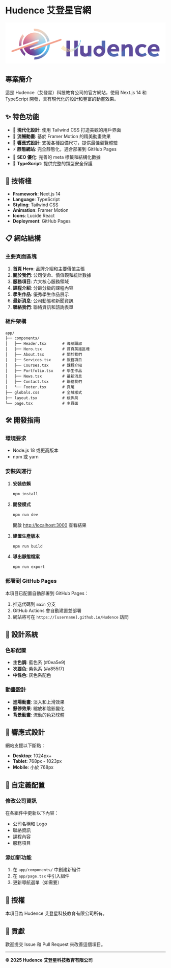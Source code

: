  # Hudence 艾登星官網

![Hudence Logo](./public/Hudence_logo.png)

## 專案簡介

這是 Hudence（艾登星）科技教育公司的官方網站，使用 Next.js 14 和 TypeScript 開發，具有現代化的設計和豐富的動畫效果。

## ✨ 特色功能

- 🎨 **現代化設計**: 使用 Tailwind CSS 打造美觀的用戶界面
- 🌊 **流暢動畫**: 基於 Framer Motion 的精美動畫效果
- 📱 **響應式設計**: 支援各種設備尺寸，提供最佳瀏覽體驗
- ⚡ **靜態網站**: 完全靜態化，適合部署到 GitHub Pages
- 🎯 **SEO 優化**: 完善的 meta 標籤和結構化數據
- 🔧 **TypeScript**: 提供完整的類型安全保護

## 🚀 技術棧

- **Framework**: Next.js 14
- **Language**: TypeScript
- **Styling**: Tailwind CSS
- **Animation**: Framer Motion
- **Icons**: Lucide React
- **Deployment**: GitHub Pages

## 📋 網站結構

### 主要頁面區塊

1. **首頁 Hero**: 品牌介紹和主要價值主張
2. **關於我們**: 公司使命、價值觀和統計數據
3. **服務項目**: 六大核心服務領域
4. **課程介紹**: 分齡分級的課程內容
5. **學生作品**: 優秀學生作品展示
6. **最新消息**: 公司動態和新聞資訊
7. **聯絡我們**: 聯絡資訊和諮詢表單

### 組件架構

```
app/
├── components/
│   ├── Header.tsx       # 導航頭部
│   ├── Hero.tsx         # 首頁英雄區塊
│   ├── About.tsx        # 關於我們
│   ├── Services.tsx     # 服務項目
│   ├── Courses.tsx      # 課程介紹
│   ├── Portfolio.tsx    # 學生作品
│   ├── News.tsx         # 最新消息
│   ├── Contact.tsx      # 聯絡我們
│   └── Footer.tsx       # 頁尾
├── globals.css          # 全域樣式
├── layout.tsx           # 根佈局
└── page.tsx             # 主頁面
```

## 🛠️ 開發指南

### 環境要求

- Node.js 18 或更高版本
- npm 或 yarn

### 安裝與運行

1. **安裝依賴**

   ```bash
   npm install
   ```
2. **開發模式**

   ```bash
   npm run dev
   ```

   開啟 [http://localhost:3000](http://localhost:3000) 查看結果
3. **建置生產版本**

   ```bash
   npm run build
   ```
4. **導出靜態檔案**

   ```bash
   npm run export
   ```

### 部署到 GitHub Pages

本項目已配置自動部署到 GitHub Pages：

1. 推送代碼到 `main` 分支
2. GitHub Actions 會自動建置並部署
3. 網站將可在 `https://[username].github.io/Hudence` 訪問

## 🎨 設計系統

### 色彩配置

- **主色調**: 藍色系 (#0ea5e9)
- **次要色**: 紫色系 (#a855f7)
- **中性色**: 灰色系配色

### 動畫設計

- **進場動畫**: 淡入和上滑效果
- **懸停效果**: 縮放和陰影變化
- **背景動畫**: 流動的色彩球體

## 📱 響應式設計

網站支援以下斷點：

- **Desktop**: 1024px+
- **Tablet**: 768px - 1023px
- **Mobile**: 小於 768px

## 🔧 自定義配置

### 修改公司資訊

在各組件中更新以下內容：

- 公司名稱和 Logo
- 聯絡資訊
- 課程內容
- 服務項目

### 添加新功能

1. 在 `app/components/` 中創建新組件
2. 在 `app/page.tsx` 中引入組件
3. 更新導航選單（如需要）

## 📄 授權

本項目為 Hudence 艾登星科技教育有限公司所有。

## 🤝 貢獻

歡迎提交 Issue 和 Pull Request 來改善這個項目。

---

**© 2025 Hudence 艾登星科技教育有限公司**